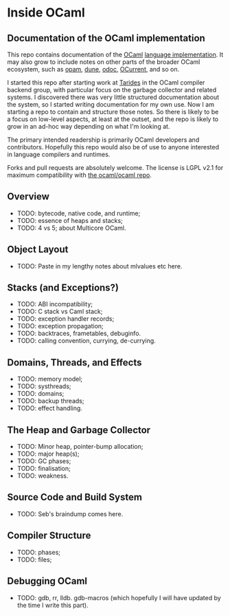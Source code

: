 # Inside OCaml
## Documentation of the OCaml implementation

This repo contains documentation of the [OCaml](https://ocaml.org/)
[language implementation](https://github.com/ocaml/ocaml). It may also
grow to include notes on other parts of the broader OCaml ecosystem,
such as [opam](https://opam.ocaml.org/),
[dune](https://github.com/ocaml/dune),
[odoc](https://ocaml.github.io/odoc/),
[OCurrent](https://github.com/ocurrent/ocurrent), and so on.

I started this repo after starting work at
[Tarides](https://tarides.com/) in the OCaml compiler backend group,
with particular focus on the garbage collector and related systems. I
discovered there was very little structured documentation about the
system, so I started writing documentation for my own use. Now I am
starting a repo to contain and structure those notes. So there is
likely to be a focus on low-level aspects, at least at the outset, and
the repo is likely to grow in an ad-hoc way depending on what I'm
looking at.

The primary intended readership is primarily OCaml developers and
contributors. Hopefully this repo would also be of use to anyone
interested in language compilers and runtimes.

Forks and pull requests are absolutely welcome. The license is LGPL
v2.1 for maximum compatibility with [the ocaml/ocaml repo](https://github.com/ocaml/ocaml).

## Overview

- TODO: bytecode, native code, and runtime;
- TODO: essence of heaps and stacks;
- TODO: 4 vs 5; about Multicore OCaml.

## Object Layout

- TODO: Paste in my lengthy notes about mlvalues etc here.

## Stacks (and Exceptions?)

- TODO: ABI incompatibility;
- TODO: C stack vs Caml stack;
- TODO: exception handler records;
- TODO: exception propagation;
- TODO: backtraces, frametables, debuginfo.
- TODO: calling convention, currying, de-currying.

## Domains, Threads, and Effects

- TODO: memory model;
- TODO: systhreads;
- TODO: domains;
- TODO: backup threads;
- TODO: effect handling.

## The Heap and Garbage Collector

- TODO: Minor heap, pointer-bump allocation;
- TODO: major heap(s);
- TODO: GC phases;
- TODO: finalisation;
- TODO: weakness.

## Source Code and Build System

- TODO: Seb's braindump comes here.

## Compiler Structure

- TODO: phases;
- TODO: files;

## Debugging OCaml

- TODO: gdb, rr, lldb. gdb-macros (which hopefully I will have updated by
  the time I write this part).
